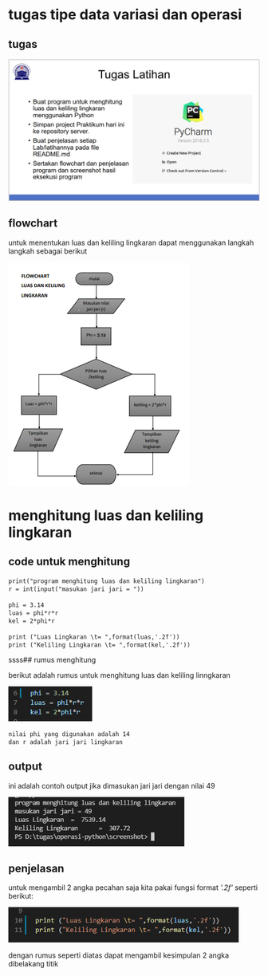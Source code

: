 # tugas tipe data variasi dan operasi

## tugas

![img](screenshot/tugas.png)

## flowchart 

untuk menentukan luas dan keliling lingkaran dapat
menggunakan langkah langkah sebagai berikut

![img](screenshot/flowchart.png)

# menghitung luas dan keliling lingkaran 

## code untuk menghitung

    print("program menghitung luas dan keliling lingkaran")
    r = int(input("masukan jari jari = "))

    phi = 3.14
    luas = phi*r*r
    kel = 2*phi*r

    print ("Luas Lingkaran \t= ",format(luas,'.2f'))
    print ("Keliling Lingkaran \t= ",format(kel,'.2f'))

ssss## rumus menghitung

berikut adalah rumus untuk menghitung luas dan keliling linngkaran

![img](screenshot/rumus.png)

    nilai phi yang digunakan adalah 14 
    dan r adalah jari jari lingkaran

## output

ini adalah contoh output jika dimasukan jari jari dengan nilai 49

![img](screenshot/output.png)

## penjelasan
untuk mengambil 2 angka pecahan saja kita pakai fungsi format *'.2f'* seperti berikut:

![img](screenshot/kesimpulan.png)

dengan rumus seperti diatas dapat mengambil kesimpulan 2 angka dibelakang titik
